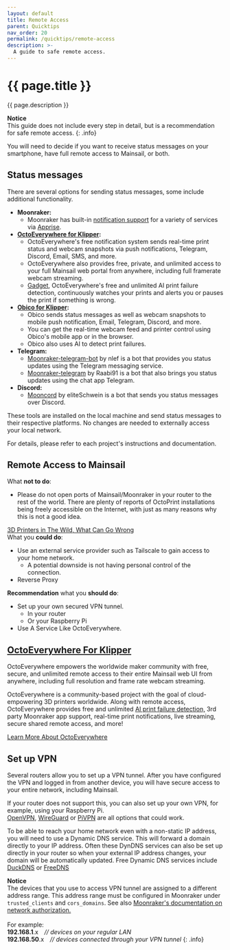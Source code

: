 ```yaml
---
layout: default
title: Remote Access
parent: Quicktips
nav_order: 20
permalink: /quicktips/remote-access
description: >-
  A guide to safe remote access.
---
```


# {{ page.title }}
{{ page.description }}  

__Notice__  
This guide does not include every step in detail, but is a recommendation for safe remote access.
{: .info}

You will need to decide if you want to receive status messages on your smartphone, have full remote access to Mainsail, or both.

## Status messages

There are several options for sending status messages, some include additional functionality.
- __Moonraker:__
	- Moonraker has built-in [notification support](https://moonraker.readthedocs.io/en/latest/configuration/#notifier) for a variety of services via [Apprise](https://github.com/caronc/apprise).
- __[OctoEverywhere for Klipper](https://octoeverywhere.com/?source=mainsail_docs):__
	- OctoEverywhere's free notification system sends real-time print status and webcam snapshots via push notifications, Telegram, Discord, Email, SMS, and more.
	- OctoEverywhere also provides free, private, and unlimited access to your full Mainsail web portal from anywhere, including full framerate webcam streaming.
	- [Gadget](https://octoeverywhere.com/gadget?source=mainsail_docs), OctoEverywhere's free and unlimited AI print failure detection, continuously watches your prints and alerts you or pauses the print if something is wrong.
- __[Obico for Klipper](https://obico.io/docs/user-guides/klipper-setup/):__
	- Obico sends status messages as well as webcam snapshots to mobile push notification, Email, Telegram, Discord, and more.
    - You can get the real-time webcam feed and printer control using Obico's mobile app or in the browser.
    - Obico also uses AI to detect print failures.
- __Telegram:__ 
	- [Moonraker-telegram-bot](https://github.com/nlef/moonraker-telegram-bot) by nlef is a bot that provides you status updates using the Telegram messaging service.
	- [Moonraker-telegram](https://github.com/Raabi91/moonraker-telegram) by Raabi91 is a bot that also brings you status updates using the chat app Telegram. 
- __Discord:__ 
	- [Mooncord](https://github.com/eliteSchwein/mooncord) by eliteSchwein is a bot that sends you status messages over Discord.

These tools are installed on the local machine and send status messages to their respective platforms. No changes are needed to externally access your local network.

For details, please refer to each project's instructions and documentation.

## Remote Access to Mainsail

<div class="alert">
What <b>not to do</b>: 
	<ul>
		<li>Please do not open ports of Mainsail/Moonraker in your router to the rest of the world. There are plenty of reports of OctoPrint installations being freely accessible on the Internet, with just as many reasons why this is not a good idea.</li>
	</ul>
	<a href="https://isc.sans.edu/forums/diary/3D+Printers+in+The+Wild+What+Can+Go+Wrong/24044/" target="_blank">3D Printers in The Wild, What Can Go Wrong</a>
</div>

<div class="warning">
What you <b>could do</b>:  
	<ul>
		<li>Use an external service provider such as Tailscale to gain access to your home network.
			<ul>
				<li>A potential downside is not having personal control of the connection.</li>
			</ul>
		</li>
		<li>Reverse Proxy</li>
	</ul>
</div>

<div class="success">
<b>Recommendation</b> what you <b>should do</b>:  
	<ul>
		<li>Set up your own secured VPN tunnel.
			<ul>
				<li>In your router</li>
				<li>Or your Raspberry Pi</li>
			</ul>
		</li>
		<li>Use A Service Like OctoEverywhere.</li>
	</ul>
</div>

## [OctoEverywhere For Klipper](https://octoeverywhere.com/?source=mainsail_docs_remote)

OctoEverywhere empowers the worldwide maker community with free, secure, and unlimited remote access to their entire Mainsail web UI from anywhere, including full resolution and frame rate webcam streaming.

OctoEverywhere is a community-based project with the goal of cloud-empowering 3D printers worldwide. Along with remote access, OctoEverywhere provides free and unlimited [AI print failure detection,](https://octoeverywhere.com/gadget?source=mainsail_docs_remote) 3rd party Moonraker app support, real-time print notifications, live streaming, secure shared remote access, and more!

[Learn More About OctoEverywhere](https://octoeverywhere.com/?source=mainsail_docs_remote)

## Set up VPN

Several routers allow you to set up a VPN tunnel. After you have configured the VPN and logged in from another device, you will have secure access to your entire network, including Mainsail.

If your router does not support this, you can also set up your own VPN, for example, using your Raspberry Pi.  
[OpenVPN](https://openvpn.net/), [WireGuard](https://www.wireguard.com/) or [PiVPN](https://www.pivpn.io/) are all options that could work.

To be able to reach your home network even with a non-static IP address, you will need to use a Dynamic DNS service. This will forward a domain directly to your IP address. Often these DynDNS services can also be set up directly in your router so when your external IP address changes, your domain will be automatically updated.  Free Dynamic DNS services include [DuckDNS](https://www.duckdns.org) or [FreeDNS ](https://freedns.afraid.org/)

__Notice__  
The devices that you use to access VPN tunnel are assigned to a different address range. This address range must be configured in Moonraker under `trusted_clients` and `cors_domains`. See also [Moonraker's documentation on network authorization.](https://moonraker.readthedocs.io/en/latest/configuration/#authorization)  <br/><br/>
For example:  
__192.168.1__.x&emsp;_// devices on your regular LAN_  
__192.168.50__.x&emsp;_// devices connected through your VPN tunnel_
{: .info}
